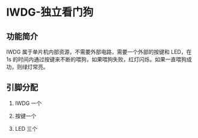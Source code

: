 # IWDG-独立看门狗

## 功能简介

IWDG 属于单片机内部资源，不需要外部电路，需要一个外部的按键和 LED，在 1s 的时间内通过按键来不断的喂狗，如果喂狗失败，红灯闪烁。如果一直喂狗成功，则绿灯常亮。

## 引脚分配

1. IWDG 一个

2. 按键一个

3. LED 三个
